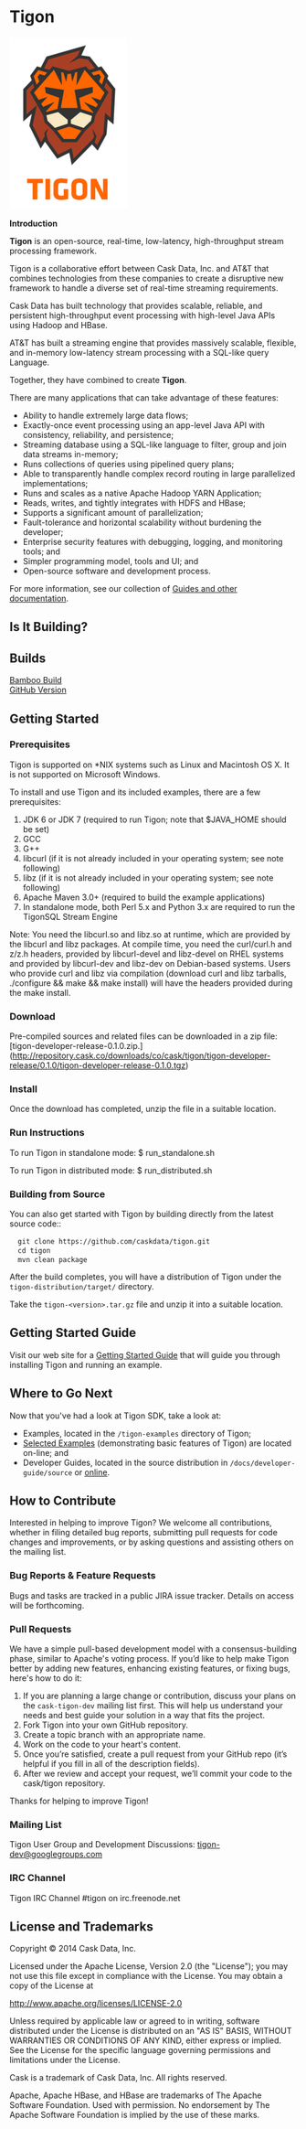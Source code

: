 # Tigon

![Tigon Logo](/tigon-docs/developer-guide/source/_images/tigon.png)

**Introduction**

**Tigon** is an open-source, real-time, low-latency, high-throughput stream processing framework.

Tigon is a collaborative effort between Cask Data, Inc. and AT&T that combines 
technologies from these companies to create a disruptive new framework to handle a diverse
set of real-time streaming requirements.

Cask Data has built technology that provides scalable, reliable, and persistent high-throughput
event processing with high-level Java APIs using Hadoop and HBase.

AT&T has built a streaming engine that provides massively scalable, flexible, and in-memory
low-latency stream processing with a SQL-like query Language.

Together, they have combined to create **Tigon**.

There are many applications that can take advantage of these features:

- Ability to handle extremely large data flows;
- Exactly-once event processing using an app-level Java API with consistency, reliability, and persistence;
- Streaming database using a SQL-like language to filter, group and join data streams in-memory;
- Runs collections of queries using pipelined query plans;
- Able to transparently handle complex record routing in large parallelized implementations;
- Runs and scales as a native Apache Hadoop YARN Application;
- Reads, writes, and tightly integrates with HDFS and HBase;
- Supports a significant amount of parallelization;
- Fault-tolerance and horizontal scalability without burdening the developer;
- Enterprise security features with debugging, logging, and monitoring tools; and
- Simpler programming model, tools and UI; and
- Open-source software and development process.

For more information, see our collection of 
[Guides and other documentation](http://docs.cask.co/tigon/current/index.html).

## Is It Building?

Builds                                                            
------------------------------------------------------------------
[Bamboo Build](https://builds.cask.co/browse/TIGON)                 
[GitHub Version](https://github.com/caskdata/tigon/releases/latest) 


## Getting Started

### Prerequisites

Tigon is supported on *NIX systems such as Linux and Macintosh OS X.
It is not supported on Microsoft Windows.

To install and use Tigon and its included examples, there are a few prerequisites:

  1. JDK 6 or JDK 7 (required to run Tigon; note that $JAVA_HOME should be set)
  2. GCC
  3. G++
  4. libcurl (if it is not already included in your operating system; see note following)
  5. libz (if it is not already included in your operating system; see note following)
  6. Apache Maven 3.0+ (required to build the example applications)
  7. In standalone mode, both Perl 5.x and Python 3.x are required to run the TigonSQL Stream Engine
  
Note: You need the libcurl.so and libz.so at runtime, which are provided by the libcurl and libz packages. 
At compile time, you need the curl/curl.h and z/z.h headers, provided by 
libcurl-devel and libz-devel on RHEL systems and provided by libcurl-dev and libz-dev on Debian-based systems. 
Users who provide curl and libz via compilation (download curl and libz tarballs, ./configure && make && make install) 
will have the headers provided during the make install.

### Download

Pre-compiled sources and related files can be downloaded in a zip file: 
[tigon-developer-release-0.1.0.zip.]
(http://repository.cask.co/downloads/co/cask/tigon/tigon-developer-release/0.1.0/tigon-developer-release-0.1.0.tgz)


### Install 

Once the download has completed, unzip the file in a suitable location.

### Run Instructions

To run Tigon in standalone mode:
$ run_standalone.sh <path-to-flow-jar> <flow-class-name> <run-time-args>

To run Tigon in distributed mode:
$ run_distributed.sh <zookeeper-quorum> <hdfs-namespace>


### Building from Source

You can also get started with Tigon by building directly from the latest source code::

```
  git clone https://github.com/caskdata/tigon.git
  cd tigon
  mvn clean package
```

After the build completes, you will have a distribution of Tigon under the
`tigon-distribution/target/` directory.  

Take the `tigon-<version>.tar.gz` file and unzip it into a suitable location.

## Getting Started Guide

Visit our web site for a [Getting Started Guide](http://docs.cask.co/docs/tigon/current/getting-started.html)
that will guide you through installing Tigon and running an example.  


## Where to Go Next

Now that you've had a look at Tigon SDK, take a look at:

- Examples, located in the `/tigon-examples` directory of Tigon;
- [Selected Examples](http://docs.cask.co/tigon/current/examples.html) 
  (demonstrating basic features of Tigon) are located on-line; and
- Developer Guides, located in the source distribution in `/docs/developer-guide/source`
  or [online](http://docs.cask.co/tigon/current/index.html).


## How to Contribute

Interested in helping to improve Tigon? We welcome all contributions, whether in filing detailed
bug reports, submitting pull requests for code changes and improvements, or by asking questions and
assisting others on the mailing list.

### Bug Reports & Feature Requests

Bugs and tasks are tracked in a public JIRA issue tracker. Details on access will be forthcoming.

### Pull Requests

We have a simple pull-based development model with a consensus-building phase, similar to Apache's
voting process. If you’d like to help make Tigon better by adding new features, enhancing existing
features, or fixing bugs, here's how to do it:

1. If you are planning a large change or contribution, discuss your plans on the `cask-tigon-dev`
   mailing list first.  This will help us understand your needs and best guide your solution in a
   way that fits the project.
2. Fork Tigon into your own GitHub repository.
3. Create a topic branch with an appropriate name.
4. Work on the code to your heart's content.
5. Once you’re satisfied, create a pull request from your GitHub repo (it’s helpful if you fill in
   all of the description fields).
6. After we review and accept your request, we’ll commit your code to the cask/tigon
   repository.

Thanks for helping to improve Tigon!

### Mailing List

Tigon User Group and Development Discussions: 
[tigon-dev@googlegroups.com](https://groups.google.com/d/forum/tigon-dev)

### IRC Channel

Tigon IRC Channel #tigon on irc.freenode.net


## License and Trademarks

Copyright © 2014 Cask Data, Inc.

Licensed under the Apache License, Version 2.0 (the "License"); you may not use this file except
in compliance with the License. You may obtain a copy of the License at

http://www.apache.org/licenses/LICENSE-2.0

Unless required by applicable law or agreed to in writing, software distributed under the 
License is distributed on an "AS IS" BASIS, WITHOUT WARRANTIES OR CONDITIONS OF ANY KIND, 
either express or implied. See the License for the specific language governing permissions 
and limitations under the License.

Cask is a trademark of Cask Data, Inc. All rights reserved.

Apache, Apache HBase, and HBase are trademarks of The Apache Software Foundation. Used with
permission. No endorsement by The Apache Software Foundation is implied by the use of these marks.

